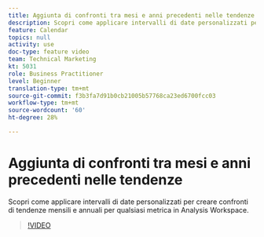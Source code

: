 ```yaml
---
title: Aggiunta di confronti tra mesi e anni precedenti nelle tendenze
description: Scopri come applicare intervalli di date personalizzati per creare confronti di tendenze mensili e annuali per qualsiasi metrica in Analysis Workspace.
feature: Calendar
topics: null
activity: use
doc-type: feature video
team: Technical Marketing
kt: 5031
role: Business Practitioner
level: Beginner
translation-type: tm+mt
source-git-commit: f3b3fa7d91b0cb21005b57768ca23ed6700fcc03
workflow-type: tm+mt
source-wordcount: '60'
ht-degree: 28%

---
```



# Aggiunta di confronti tra mesi e anni precedenti nelle tendenze

Scopri come applicare intervalli di date personalizzati per creare confronti di tendenze mensili e annuali per qualsiasi metrica in Analysis Workspace.

>[!VIDEO](https://video.tv.adobe.com/v/33772/?quality=12)
